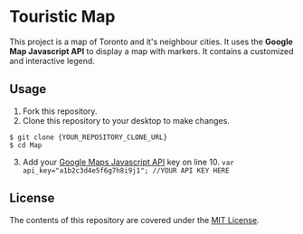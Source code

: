 # Touristic Map
This project is a map of Toronto and it's neighbour cities. It uses the **Google Map Javascript API** to display a map with markers. It contains a customized and interactive legend.

## Usage
1. Fork this repository.
2. Clone this repository to your desktop to make changes.

```
$ git clone {YOUR_REPOSITORY_CLONE_URL}
$ cd Map
```

3. Add your [Google Maps Javascript API](https://developers.google.com/maps/documentation/javascript/) key on line 10.
`var api_key="a1b2c3d4e5f6g7h8i9j1"; //YOUR API KEY HERE`

## License
The contents of this repository are covered under the [MIT License](LICENSE).
